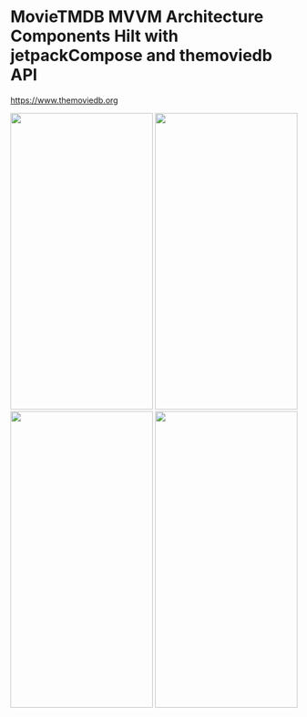 # MovieTMDB MVVM Architecture Components Hilt with jetpackCompose and themoviedb API
https://www.themoviedb.org

<img src="https://user-images.githubusercontent.com/14892574/135708882-36acf344-32f3-45ba-833a-653725fb765e.png" width="250" height="520" />

<img src="https://user-images.githubusercontent.com/14892574/135708886-9e813041-31b3-4add-857f-55e50ab63e29.png" width="250" height="520" />

<img src="https://user-images.githubusercontent.com/14892574/136966092-3bfd46dc-5255-4ec3-bbd9-7dcb5feaea42.png" width="250" height="520" />

<img src="https://user-images.githubusercontent.com/14892574/135708890-b9505a8e-48dc-4da4-8967-cda910877450.png" width="250" height="520" />
